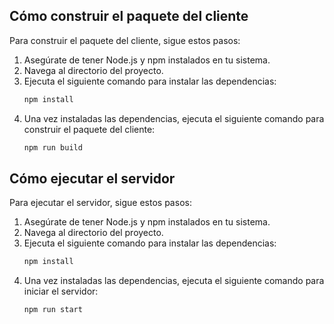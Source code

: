 ## Cómo construir el paquete del cliente

Para construir el paquete del cliente, sigue estos pasos:

1. Asegúrate de tener Node.js y npm instalados en tu sistema.
2. Navega al directorio del proyecto.
3. Ejecuta el siguiente comando para instalar las dependencias:
    ```bash
    npm install
    ```
4. Una vez instaladas las dependencias, ejecuta el siguiente comando para construir el paquete del cliente:
    ```bash
    npm run build
    ```

## Cómo ejecutar el servidor

Para ejecutar el servidor, sigue estos pasos:

1. Asegúrate de tener Node.js y npm instalados en tu sistema.
2. Navega al directorio del proyecto.
3. Ejecuta el siguiente comando para instalar las dependencias:
    ```bash
    npm install
    ```
4. Una vez instaladas las dependencias, ejecuta el siguiente comando para iniciar el servidor:
    ```bash
    npm run start
    ```

